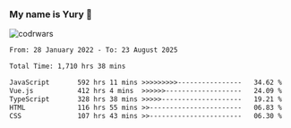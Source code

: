 ### My name is Yury 👋 
![codrwars](https://www.codewars.com/users/litury/badges/micro) 


<!--START_SECTION:waka-->

```txt
From: 28 January 2022 - To: 23 August 2025

Total Time: 1,710 hrs 38 mins

JavaScript       592 hrs 11 mins >>>>>>>>>----------------   34.62 %
Vue.js           412 hrs 4 mins  >>>>>>-------------------   24.09 %
TypeScript       328 hrs 38 mins >>>>>--------------------   19.21 %
HTML             116 hrs 55 mins >>-----------------------   06.83 %
CSS              107 hrs 43 mins >>-----------------------   06.30 %
```

<!--END_SECTION:waka-->


